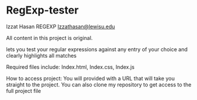 # RegExp-tester


Izzat Hasan
REGEXP
Izzathasan@lewisu.edu

All content in this project is original.

lets you test your regular expressions against any entry of your choice and clearly highlights all matches

Required files include:
Index.html,
Index.css,
Index.js

How to access project:
You will provided with a URL that will take you straight to the project.
You can also clone my repository to get access to the full project file


